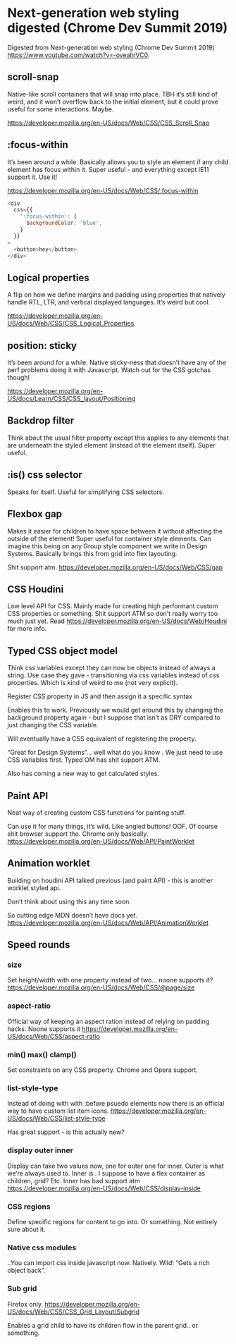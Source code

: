 # Next-generation web styling digested (Chrome Dev Summit 2019)

Digested from Next-generation web styling (Chrome Dev Summit 2019) https://www.youtube.com/watch?v=-oyeaIirVC0.

## scroll-snap
Native-like scroll containers that will snap into place. TBH it’s still kind of weird, and it won’t overflow back to the initial element, but it could prove useful for some interactions. Maybe.

https://developer.mozilla.org/en-US/docs/Web/CSS/CSS_Scroll_Snap


## :focus-within
It’s been around a while. Basically allows you to style an element if any child element has focus within it. Super useful - and everything except IE11 support it. Use it!

https://developer.mozilla.org/en-US/docs/Web/CSS/:focus-within

```js
<div 
  css={{
    ':focus-within': {
      backgroundColor: 'blue',
    }
  }}
>
  <button>hey</button>
</div>
```

## Logical properties
A flip on how we define margins and padding using properties that natively handle RTL, LTR, and vertical displayed languages. It’s weird but cool.

https://developer.mozilla.org/en-US/docs/Web/CSS/CSS_Logical_Properties

## position: sticky
It’s been around for a while. Native sticky-ness that doesn’t have any of the perf problems doing it with Javascript. Watch out for the CSS gotchas though!

https://developer.mozilla.org/en-US/docs/Learn/CSS/CSS_layout/Positioning

## Backdrop filter
Think about the usual filter property except this applies to any elements that are underneath the styled element (instead of the element itself). Super useful.

## :is() css selector
Speaks for itself. Useful for simplifying CSS selectors.

## Flexbox gap
Makes it easier for children to have space between it without affecting the outside of the element! Super useful for container style elements. Can imagine this being on any Group style component we write in Design Systems. Basically brings this from grid into flex layouting.

Shit support atm. https://developer.mozilla.org/en-US/docs/Web/CSS/gap

## CSS Houdini
Low level API for CSS. Mainly made for creating high performant custom CSS properties or something. Shit support ATM so don’t really worry too much just yet. Read https://developer.mozilla.org/en-US/docs/Web/Houdini for more info.

## Typed CSS object model
Think css variables except they can now be objects instead of always a string. Use case they gave - transitioning via css variables instead of css properties. Which is kind of weird to me (not very explicit).


Register CSS property in JS and then assign it a specific syntax


Enables this to work. Previously we would get around this by changing the background property again - but I suppose that isn’t as DRY compared to just changing the CSS variable.


Will eventually have a CSS equivalent of registering the property.

“Great for Design Systems”… well what do you know  . We just need to use CSS variables first. Typed OM has shit support ATM.

Also has coming a new way to get calculated styles.

## Paint API
Neat way of creating custom CSS functions for painting stuff.

Can use it for many things, it’s wild. Like angled buttons! OOF. Of course shit browser support tho. Chrome only basically. https://developer.mozilla.org/en-US/docs/Web/API/PaintWorklet

## Animation worklet
Building on houdini API talked previous (and paint API) - this is another worklet styled api.

Don’t think about using this any time soon.

So cutting edge MDN doesn’t have docs yet. https://developer.mozilla.org/en-US/docs/Web/API/AnimationWorklet


## Speed rounds

### size
Set height/width with one property instead of two… noone supports it? https://developer.mozilla.org/en-US/docs/Web/CSS/@page/size


### aspect-ratio
Official way of keeping an aspect ration instead of relying on padding hacks. Noone supports it https://developer.mozilla.org/en-US/docs/Web/CSS/aspect-ratio


### min() max() clamp()
Set constraints on any CSS property. Chrome and Opera support.

### list-style-type
Instead of doing with with :before psuedo elements now there is an official way to have custom list item icons. https://developer.mozilla.org/en-US/docs/Web/CSS/list-style-type

Has great support - is this actually new?


### display outer inner
Display can take two values now, one for outer one for inner. Outer is what we’re always used to. Inner is.. I suppose to have a flex container as children, grid? Etc.   Inner has bad support atm https://developer.mozilla.org/en-US/docs/Web/CSS/display-inside


### CSS regions
Define specific regions for content to go into. Or something. Not entirely sure about it.


### Native css modules
..You can import css inside javascript now. Natively. Wild! “Gets a rich object back”.


### Sub grid
Firefox only. https://developer.mozilla.org/en-US/docs/Web/CSS/CSS_Grid_Layout/Subgrid

Enables a grid child to have its children flow in the parent grid.. or something.
